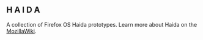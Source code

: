 H A I D A 
--------------

A collection of Firefox OS Haida prototypes. Learn more about Haida on the [MozillaWiki](https://wiki.mozilla.org/FirefoxOS/Haida).